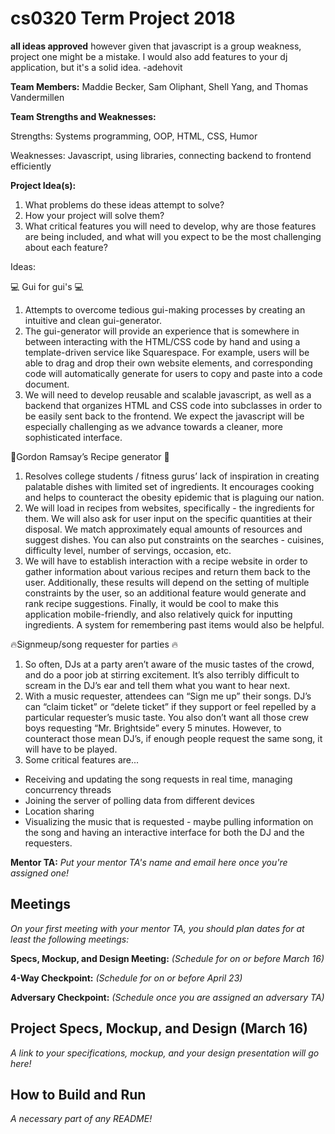 # cs0320 Term Project 2018

**all ideas approved** however given that javascript is a group weakness, project one might be a mistake. I would also add features to your dj application, but it's a solid idea. -adehovit

**Team Members:**
Maddie Becker, Sam Oliphant, Shell Yang, and Thomas Vandermillen

**Team Strengths and Weaknesses:** 

Strengths: Systems programming, OOP, HTML, CSS, Humor

Weaknesses: Javascript, using libraries, connecting backend to frontend efficiently

**Project Idea(s):**

1) What problems do these ideas attempt to solve?
2) How your project will solve them?
3) What critical features you will need to develop, why are those features are being included, and what will you expect to be the most challenging about each feature?

Ideas:

💻 Gui for gui's 💻 
1) Attempts to overcome tedious gui-making processes by creating an intuitive and clean gui-generator.
2) The gui-generator will provide an experience that is somewhere in between interacting with the HTML/CSS code by hand and using a template-driven service like Squarespace. For example, users will be able to drag and drop their own website elements, and corresponding code will automatically generate for users to copy and paste into a code document.
3) We will need to develop reusable and scalable javascript, as well as a backend that organizes HTML and CSS code into subclasses in order to be easily sent back to the frontend. We expect the javascript will be especially challenging as we advance towards a cleaner, more sophisticated interface.

🍳Gordon Ramsay’s Recipe generator 🍳
1) Resolves college students / fitness gurus’ lack of inspiration in creating palatable dishes with limited set of ingredients. It encourages cooking and helps to counteract the obesity epidemic that is plaguing our nation.
2) We will load in recipes from websites, specifically - the ingredients for them. We will also ask for user input on the specific quantities at their disposal. We match approximately equal amounts of resources and suggest dishes. You can also put constraints on the searches - cuisines, difficulty level, number of servings, occasion, etc.
3) We will have to establish interaction with a recipe website in order to gather information about various recipes and return them back to the user. Additionally, these results will depend on the setting of multiple constraints by the user, so an additional feature would generate and rank recipe suggestions. Finally, it would be cool to make this application mobile-friendly, and also relatively quick for inputting ingredients. A system for remembering past items would also be helpful.

🔥Signmeup/song requester for parties 🔥
1) So often, DJs at a party aren’t aware of the music tastes of the crowd, and do a poor job at stirring excitement. It’s also terribly difficult to scream in the DJ’s ear and tell them what you want to hear next. 
2) With a music requester, attendees can “Sign me up” their songs. DJ’s can “claim ticket” or “delete ticket” if they support or feel repelled by a particular requester’s music taste. You also don’t want all those crew boys requesting “Mr. Brightside” every 5 minutes. However, to counteract those mean DJ’s, if enough people request the same song, it will have to be played.
3) Some critical features are...
  - Receiving and updating the song requests in real time, managing concurrency threads 
  - Joining the server of polling data from different devices
  - Location sharing
  - Visualizing the music that is requested - maybe pulling information on the song and having an interactive interface for both the DJ and the requesters.

**Mentor TA:** _Put your mentor TA's name and email here once you're assigned one!_

## Meetings
_On your first meeting with your mentor TA, you should plan dates for at least the following meetings:_

**Specs, Mockup, and Design Meeting:** _(Schedule for on or before March 16)_

**4-Way Checkpoint:** _(Schedule for on or before April 23)_

**Adversary Checkpoint:** _(Schedule once you are assigned an adversary TA)_

## Project Specs, Mockup, and Design (March 16)
_A link to your specifications, mockup, and your design presentation will go here!_

## How to Build and Run
_A necessary part of any README!_
